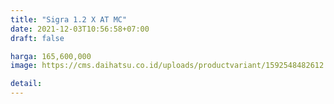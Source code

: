```yaml
---
title: "Sigra 1.2 X AT MC"
date: 2021-12-03T10:56:58+07:00
draft: false

harga: 165,600,000
image: https://cms.daihatsu.co.id/uploads/productvariant/1592548482612.png

detail: 
---
```


